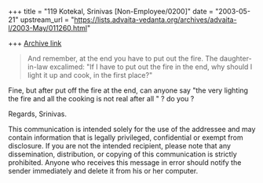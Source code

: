 +++
title = "119 Kotekal, Srinivas [Non-Employee/0200]"
date = "2003-05-21"
upstream_url = "https://lists.advaita-vedanta.org/archives/advaita-l/2003-May/011260.html"

+++
[Archive link](https://lists.advaita-vedanta.org/archives/advaita-l/2003-May/011260.html)


>And remember, at the end you have to put out the fire.  The daughter-in-law
>excalimed:  "If I have to put out the fire in the end, why should I light
it
>up and cook, in the first place?"

Fine, but after put off the fire at the end, can anyone say "the very
lighting the fire and all the cooking is not real after all " ? do you ?

Regards,
Srinivas.

This communication is intended solely for the use of the addressee and may
contain information that is legally privileged, confidential or exempt from
disclosure.  If you are not the intended recipient, please note that any 
dissemination, distribution, or copying of this communication is strictly 
prohibited.  Anyone who receives this message in error should notify the 
sender immediately and delete it from his or her computer.

